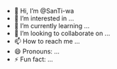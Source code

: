 - 👋 Hi, I’m @SanTi-wa
- 👀 I’m interested in ...
- 🌱 I’m currently learning ...
- 💞️ I’m looking to collaborate on ...
- 📫 How to reach me ...
- 😄 Pronouns: ...
- ⚡ Fun fact: ...

<!---
SanTi-wa/SanTi-wa is a ✨ special ✨ repository because its `README.md` (this file) appears on your GitHub profile.
You can click the Preview link to take a look at your changes.
---> 
